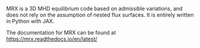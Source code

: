 MRX is a 3D MHD equilibrium code based on admissible variations, and does not rely on the assumption of nested flux surfaces. It is entirely written in Python with JAX. 

The documentation for MRX can be found at https://mrx.readthedocs.io/en/latest/
